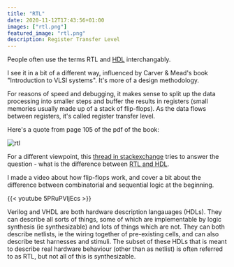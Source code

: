 ```yaml
---
title: "RTL"
date: 2020-11-12T17:43:56+01:00
images: ["rtl.png"]
featured_image: "rtl.png"
description: Register Transfer Level
---
```

People often use the terms RTL and [HDL](/terminology/hdl) interchangably.

I see it in a bit of a different way, influenced by Carver & Mead's book "Introduction to VLSI systems". It's more of a design methodology. 

For reasons of speed and debugging, it makes sense to split up the data processing into smaller steps and buffer the results in registers (small memories usually made up of a stack of flip-flops). As the data flows between registers, it's called register transfer level.

Here's a quote from page 105 of the pdf of the book:

![rtl](/rtl.png)

For a different viewpoint, this [thread in stackexchange](https://electronics.stackexchange.com/questions/69022/rtl-vs-hdl-whats-the-difference) tries to answer the question - what is the difference between [RTL and HDL](/terminology/hdl).

I made a video about how flip-flops work, and cover a bit about the difference between combinatorial and sequential logic at the beginning.

{{< youtube 5PRuPVIjEcs >}}

Verilog and VHDL are both hardware description langauages (HDLs). They can describe all sorts of things, some of which are implementable by logic synthesis (ie synthesizable) and lots of things which are not. They can both describe netlists, ie the wiring together of pre-existing cells, and can also describe test harnesses and stimuli. The subset of these HDLs that is meant to describe real hardware behaviour (other than as netlist) is often referred to as RTL, but not all of this is synthesizable.
